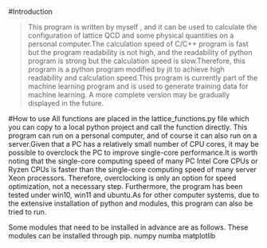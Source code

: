 #Introduction
> This program is written by myself , and it can be used to calculate the configuration of lattice QCD and some physical quantities on a personal computer.The calculation speed of C/C++ program is fast but the program readability is not high, and the readability of python program is strong but the calculation speed is slow.Therefore, this program is a python program modified by jit to achieve high readability and calculation speed.This program is currently part of the machine learning program and is used to generate training data for machine learning. A more complete version may be gradually displayed in the future.

#How to use
All functions are placed in the lattice_functions.py file which you can copy to a local python project and call the function directly.
This program can run on a personal computer, and of course it can also run on a server.Given that a PC has a relatively small number of CPU cores, 
it may be possible to overclock the PC to improve single-core performance.It is worth noting that the single-core computing speed of many PC Intel Core CPUs or Ryzen CPUs is faster than the single-core computing speed of many server Xeon processors. Therefore, overclocking is only an option for speed optimization, not a necessary step.
Furthermore, the program has been tested under win10, win11 and ubuntu.As for other computer systems, due to the extensive installation of python and modules, 
this program can also be tried to run.

Some modules that need to be installed in advance are as follows. These modules can be installed through pip.
numpy
numba
matplotlib
